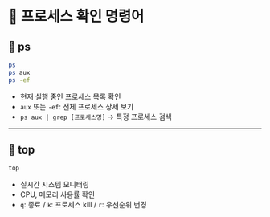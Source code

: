 # 🧠 프로세스 확인 명령어

## 📌 ps

```bash
ps
ps aux
ps -ef
```

- 현재 실행 중인 프로세스 목록 확인
- `aux` 또는 `-ef`: 전체 프로세스 상세 보기
- `ps aux | grep [프로세스명]` → 특정 프로세스 검색

---

## 📌 top

```bash
top
```

- 실시간 시스템 모니터링
- CPU, 메모리 사용률 확인
- `q`: 종료 / `k`: 프로세스 kill / `r`: 우선순위 변경